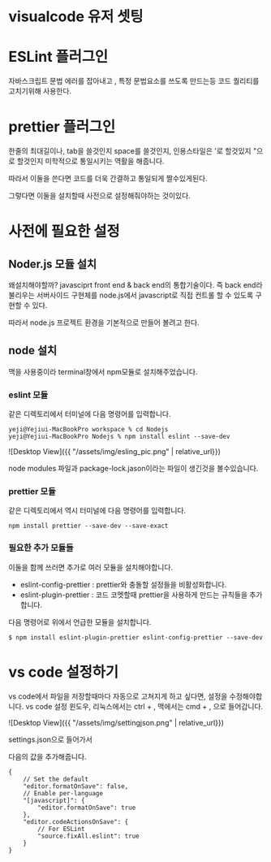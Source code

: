 
# visualcode 유저 셋팅


# ESLint 플러그인
자바스크립트 문법 에러를 잡아내고 , 특정 문법요소를 쓰도록 만드는등 코드 퀄리티를 고치기위해 사용한다.


# prettier 플러그인
한줄의 최대길이나, tab을 쓸것인지 space를 쓸것인지, 인용스타일은 '로 할것있지 "으로 할것인지
미학적으로 통일시키는 역활을 해줍니다.

따라서 이둘을 쓴다면 코드를 더욱 간결하고 통일되게 짤수있게된다.


그렇다면 이둘을 설치할때 사전으로 설정해줘야하는 것이있다.


# 사전에 필요한 설정

## Noder.js 모듈 설치

왜설치해야할까?
javasciprt front end & back end의 통합기술이다.
즉 back end라 불리우는 서버사이드 구현체를 node.js에서 javascript로 직접 컨트롤 할 수 있도록 구현할 수 있다.


따라서 node.js 프로젝트 환경을 기본적으로 만들어 볼려고 한다.

## node 설치 


맥을 사용중이라 terminal창에서 npm모듈로 설치해주었습니다.

### eslint 모듈



같은 디렉토리에서  터미널에 다음 명령어를 입력합니다.

```console
yeji@Yejiui-MacBookPro workspace % cd Nodejs
yeji@Yejiui-MacBookPro Nodejs % npm install eslint --save-dev
```

 ![Desktop View]({{ "/assets/img/esling_pic.png" | relative_url}})
 
 
  node modules 파일과 package-lock.jason이라는 파일이 생긴것을 볼수있습니다.
  
 ### prettier 모듈
 
 같은 디렉토리에서 역시 터미널에 다음 명령어를 입력합니다.
 
 ```console
 npm install prettier --save-dev --save-exact
 ```
  
  
  ### 필요한 추가 모듈들
  
  이둘을 함께 쓰러면 추가로 여러 모듈을 설치해야합니다.
  
  - eslint-config-prettier : prettier와 충돌할 설정들을 비활성화합니다.
  - eslint-plugin-prettier : 코드 코멧할때 prettier을 사용하게 만드는 규칙들을 추가합니다.

다음 명령어로 위에서 언급한 모듈을 설치합니다.


 ```console
 $ npm install eslint-plugin-prettier eslint-config-prettier --save-dev
 ```
  

# vs code 설정하기

vs code에서 파일을 저장할때마다 자동으로 고쳐지게 하고 싶다면, 설정을 수정해야합니다.
vs code 설정 윈도우, 리눅스에서는 ctrl + , 
맥에서는 cmd + , 으로 들어갑니다.

 ![Desktop View]({{ "/assets/img/settingjson.png" | relative_url}})
 
 settings.json으로 들어가서

다음의 값을 추가해줍니다.

```console
{
    // Set the default
    "editor.formatOnSave": false,
    // Enable per-language
    "[javascript]": {
        "editor.formatOnSave": true
    },
    "editor.codeActionsOnSave": {
        // For ESLint
        "source.fixAll.eslint": true
    }
}
```
